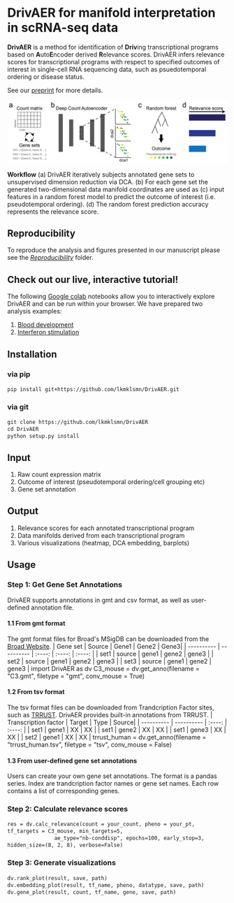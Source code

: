 # DrivAER for manifold interpretation in scRNA-seq data
**DrivAER** is a method for identification of **Driv**ing transcriptional programs based on **A**uto**E**ncoder derived **R**elevance scores. 
DrivAER infers relevance scores for transcriptional programs with respect to specified outcomes of interest in single-cell RNA sequencing data, such as psuedotemporal ordering or disease status.

See our [preprint](https://www.biorxiv.org/content/10.1101/864165v1) for more details.

<p align="center"> 
<img src="Figure1.PNG">
</p>

**Workflow** (a) DrivAER iteratively subjects annotated gene sets to unsupervised dimension reduction via DCA. (b) For each gene set the generated two-dimensional data manifold coordinates are used as (c) input features in a random forest model to predict the outcome of interest (i.e. pseudotemporal ordering). (d) The random forest prediction accuracy represents the relevance score. 

## Reproducibility
To reproduce the analysis and figures presented in our manuscript please see the [*Reproducibility*](https://github.com/lkmklsmn/DrivAER/tree/master/Reproducibiliy) folder.

## Check out our live, interactive tutorial!
The following [Google colab](https://colab.research.google.com/) notebooks allow you to interactively explore DrivAER and can be run within your browser. We have prepared two analysis examples:
1. [Blood development](https://colab.research.google.com/github/lkmklsmn/DrivAER/blob/master/Tutorial/DrivAER%20-%20blood%20development)
2. [Interferon stimulation](https://colab.research.google.com/github/lkmklsmn/DrivAER/blob/master/Tutorial/DrivAER%20-%20interferon%20stimulation)

## Installation
### via pip
	pip install git+https://github.com/lkmklsmn/DrivAER.git
### via git
	git clone https://github.com/lkmklsmn/DrivAER
	cd DrivAER
	python setup.py install

## Input
1. Raw count expression matrix
2. Outcome of interest (pseudotemporal ordering/cell grouping etc)
3. Gene set annotation

## Output
1. Relevance scores for each annotated transcriptional program
2. Data manifolds derived from each transcriptional program
3. Various visualizations (heatmap, DCA embedding, barplots)

## Usage

### Step 1: Get Gene Set Annotations
DrivAER supports annotations in gmt and csv format, as well as user-defined annotation file.
#### 1.1 From gmt format
The gmt format files for Broad's MSigDB can be downloaded from the [Broad Website](https://www.gsea-msigdb.org/gsea/downloads.jsp).
| Gene set | Source | Gene1 | Gene2 | Gene3|
| ---------- | ---------- |  :----:  |  :----:  |  :----:  | 
| set1 | source | gene1 | gene2 | gene3 |
| set2 | source | gene1 | gene2 | gene3 |
| set3 | source | gene1 | gene2 | gene3 |
	import DrivAER as dv
	C3_mouse = dv.get_anno(filename = "C3.gmt", filetype = "gmt", conv_mouse = True)
#### 1.2 From tsv format
The tsv format files can be downloaded from Trandcription Factor sites, such as [TRRUST](https://www.grnpedia.org/trrust/downloadnetwork.php). DrivAER provides built-in annotations from TRRUST.
| Transcription factor | Target | Type | Source|
| ---------- | ---------- |  :----:  |  :----:  | 
| set1 | gene1 | XX | XX |
| set1 | gene2 | XX | XX |
| set1 | gene3 | XX | XX |
| set2 | gene1 | XX | XX |
	trrust_human = dv.get_anno(filename = "trrust_human.tsv", filetype = "tsv", conv_mouse = False)
#### 1.3 From user-defined gene set annotations
Users can create your own gene set annotations. The format is a pandas series. Index are trandcription factor names or gene set names. Each row contains a list of corresponding genes.

### Step 2: Calculate relevance scores
	res = dv.calc_relevance(count = your_count, pheno = your_pt, tf_targets = C3_mouse, min_targets=5,
                   ae_type="nb-conddisp", epochs=100, early_stop=3, hidden_size=(8, 2, 8), verbose=False)
		   
### Step 3: Generate visualizations
	dv.rank_plot(result, save, path)
	dv.embedding_plot(result, tf_name, pheno, datatype, save, path)
	dv.gene_plot(result, count, tf_name, gene, save, path)
